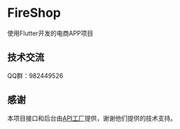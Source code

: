 # FireShop

使用Flutter开发的电商APP项目

## 技术交流
QQ群：982449526

## 感谢

本项目接口和后台由[API工厂](https://www.it120.cc/)提供，谢谢他们提供的技术支持。
